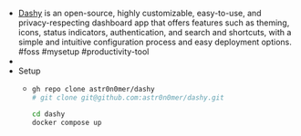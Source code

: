 - [Dashy](https://dashy.to/) is an open-source, highly customizable, easy-to-use, and privacy-respecting dashboard app that offers features such as theming, icons, status indicators, authentication, and search and shortcuts, with a simple and intuitive configuration process and easy deployment options. #foss #mysetup #productivity-tool
-
- Setup
	- ```bash
	  gh repo clone astr0n0mer/dashy
	  # git clone git@github.com:astr0n0mer/dashy.git
	  
	  cd dashy
	  docker compose up
	  ```